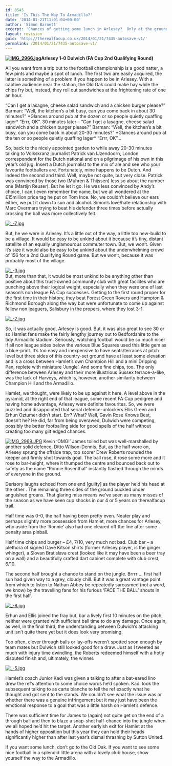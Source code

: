 ```yaml
---
id: 8545
title: 'Is This The Way To Armadillo?'
date: '2014-01-21T11:01:04+00:00'
author: 'Simon Barnett'
excerpt: 'Chances of getting some lunch in Arlesey?  Only at the ground, son. Chances of meeting Dutch journalists, HUGE.'
layout: revision
guid: 'http://therealfacup.co.uk/2014/01/21/7435-autosave-v1/'
permalink: /2014/01/21/7435-autosave-v1/
---
```


**[![IMG_2966.jpg](http://lh4.ggpht.com/-EAk8nvFobug/UGIrl-iSWqI/AAAAAAAACAQ/IsPM_EzFRZM/h320/IMG_2966.jpg)](http://lh4.ggpht.com/-EAk8nvFobug/UGIrl-iSWqI/AAAAAAAACAQ/IsPM_EzFRZM/w800/IMG_2966.jpg)Arlesey 1-0 Dulwich (FA Cup 2nd Qualifying Round)**

All you want from a trip out to the football championship is a good natter, a few pints and maybe a spot of lunch. The first two are easily acquired, the latter is something of a problem if you happen to be in Arlesey. With a captive audience near the station, the Old Oak could make hay while the chips fry but, instead, they roll out sandwiches at the frightening rate of one an hour.

“Can I get a lasagne, cheese salad sandwich and a chicken burger please?” Barman: “Well, the kitchen’s a bit busy, can you come back in about 30 minutes?” \*Glances around pub at the dozen or so people quietly quaffing lager\* “Errr, OK”. 30 minutes later – “Can I get a lasagne, cheese salad sandwich and a chicken burger please?” Barman: “Well, the kitchen’s a bit busy, can you come back in about 20-30 minutes?” \*Glances around pub at the ten or so people quietly quaffing lager\* “Errr, OK”…

So, back to the nicely appointed garden to while away 20-30 minutes talking to Volkskranz journalist Patrick van IJzendoorn, London correspondent for the Dutch national and on a pilgrimage of his own in this year’s old jug. Insert a Dutch journalist to the mix of ale and see who your favourite footballers are. Fortunately, mine happens to be Dutch. And indeed the second and third. Well, maybe not quite, but very close. Patrick was convinced by those two (Muhren &amp; Thijssen) less so about the number one (Martijn Reuser). But he let it go. He was less convinced by Andy’s choice, I can;t even remember the name, but we all wondered at the £15million price tag he put on Tom Ince. No, we couldn’t believe our ears either, we put it down to sun and alcohol. Simon’s love/hate relationship with Marc Overmars trying to beat his defender three times before actually crossing the ball was more collectively felt.

[![_-7.jpg](http://lh6.ggpht.com/-EqHCRRTibKo/UGy3gV3E-vI/AAAAAAAACBw/z2DIWl_Hpd0/h320/_-7.jpg)](http://lh6.ggpht.com/-EqHCRRTibKo/UGy3gV3E-vI/AAAAAAAACBw/z2DIWl_Hpd0/w800/_-7.jpg)

But, he we were in Arlesey. It’s a little out of the way, a little too new-build to be a village. It would be easy to be unkind about it because it’s tiny, distant satellite of an equally unglamourous commuter town. But, we won’t. Given it’s size it would also be easy to be unkind about the underwhelming crowd of 156 for a 2nd Qualifying Round game. But we won’t, because it was probably most of the village.

[![_-3.jpg](http://lh5.ggpht.com/-5KN2fpbBk7o/UGy3S9W98QI/AAAAAAAACBQ/d1-zAlvBQ0Q/h320/_-3.jpg)](http://lh5.ggpht.com/-5KN2fpbBk7o/UGy3S9W98QI/AAAAAAAACBQ/d1-zAlvBQ0Q/w800/_-3.jpg)  
But, more than that, it would be most unkind to be anything other than positive about this trust-owned community club with great facilites who are punching above their logical weight, especially when they were one of last season’s non league FA Cup successes. Getting to the first round proper for the first time in their history, they beat Forest Green Rovers and Hampton &amp; Richmond Borough along the way but were unfortunate to come up against fellow non leaguers, Salisbury in the propers, where they lost 3-1.

[![_-2.jpg](http://lh5.ggpht.com/-fNN4ahDgdro/UGy3M7VlljI/AAAAAAAACBI/FWXnQX17r7k/h320/_-2.jpg)](http://lh5.ggpht.com/-fNN4ahDgdro/UGy3M7VlljI/AAAAAAAACBI/FWXnQX17r7k/w800/_-2.jpg)

So, it was actually good, Arlesey is good. But, it was also great to see 30 or so Hamlet fans make the fairly lengthy journey out to Bedfordshire to the tidy Armadillo stadium. Seriously, watching football would be so much nicer if all non league sides below the various Blue Squares used this little gem as a blue-print. It’s too easy and inexpensive to have seats/terraces at pitch level but three sides of this country-set ground have at least some elevation and is a cross between Hamlet’s own Champion Hill and a mini Dripping Pan, replete with miniature ‘Jungle’. And some fine chips, too. The only difference between Arlesey and their more illustrious Sussex terrace-a-like, was the lack of Harveys, which is, however, another similarity between Champion Hill and the Armadillo.

Hamlet, we thought, were likely to be up against it here. A level above in the pyramid, at the right end of that league, some recent FA Cup pedigree and having home advantage, Arlesey were definite favourites. So, we were puzzled and disappointed that serial defence-unlockers Ellis Green and Erhun Oztumer didn’t start. Err? What? Well, Gavin Rose Knows Best, doesn’t he? He did, far from being overawed, Dulwich were competing, possibly the better footballing side for good spells of the half without creating too many gilt edged chances.

[![IMG_2969.JPG](http://lh6.ggpht.com/-wVcKTL4-F1c/UGIrmbo653I/AAAAAAAACAM/IbiJhrcw4xk/h320/IMG_2969.JPG)](http://lh6.ggpht.com/-wVcKTL4-F1c/UGIrmbo653I/AAAAAAAACAM/IbiJhrcw4xk/w800/IMG_2969.JPG) Kevin ‘OMG!’ James toiled but was well-marshalled by another solid defence. Ditto Wilson-Dennis. But, as the half wore on, Arlesey sprung the offside trap, top scorer Drew Roberts rounded the keeper and firmly shot towards goal. The ball rose, it rose some more and it rose to bar-height, where it thumped the centre and bounced back out to safety as the name “Ronnie Rosenthal” instantly flashed through the minds of everyone in the ground.

Derisory laughs echoed from one end \[guilty\] as the player held his head at the other . The remaining three sides of the ground buckled under anguished groans. That glaring miss means we’ve seen as many misses of the season as we have seen cup shocks in our 4 or 5 years on therealfacup trail.

Half time was 0-0, the half having been pretty even. Neater play and perhaps slightly more possession from Hamlet, more chances for Arlesey, who aside from the ‘Ronnie’ also had one cleared off the line after some penalty area pinball.

Half time chips and burger – £4, 7/10, very much not bad. Club bar – a plethora of signed Dave Kitson shirts (former Arlesey player, is the ginger whinger), a Slovan Bratislava crest (looked like it may have been a beer tray on a wall) and a beautifully crafted dart cabinet complete with club crest, 6/10.

The second half brought a chance to stand on the jungle. Brrrr … first half sun had given way to a grey, cloudy chill. But it was a great vantage point from which to listen to Nathan Abbey be repeatedly sarcasmed (not a word, we know) by the travelling fans for his furious ‘FACE THE BALL’ shouts in the first half.

[![_-8.jpg](http://lh6.ggpht.com/-rJn_PPTgoWI/UGy3jRhEzOI/AAAAAAAACB4/SJXSSSAKLm0/h320/_-8.jpg)](http://lh6.ggpht.com/-rJn_PPTgoWI/UGy3jRhEzOI/AAAAAAAACB4/SJXSSSAKLm0/w800/_-8.jpg)

Erhun and Ellis joined the fray but, bar a lively first 10 minutes on the pitch, neither were granted with sufficient ball time to do any damage. Once again, as well, in the final third, the understanding between Dulwich’s attacking unit isn’t quite there yet but it does look very promising.

Too often, clever through balls or lay-offs weren’t spotted soon enough by team mates but Dulwich still looked good for a draw. Just as I tweeted as much with injury time dwindling, the Roberts redeemed himself with a hotly disputed finish and, ultimately, the winner.

[![_-5.jpg](http://lh3.ggpht.com/-GGIQe3IhhI0/UGy3ZxIDxWI/AAAAAAAACBg/wSqFYF8whrk/h320/_-5.jpg)](http://lh3.ggpht.com/-GGIQe3IhhI0/UGy3ZxIDxWI/AAAAAAAACBg/wSqFYF8whrk/w800/_-5.jpg)

Hamlet’s coach Junior Kadi was given a talking to after a bat-eared lino drew the ref’s attention to some choice words he’d spoken. Kadi took the subsequent talking to as carte blanche to tell the ref exactly what he thought and got sent to the stands. We couldn’t see what the issue was or whether there was a genuine infringement but it may just have been the emotional response to a goal that was a little harsh on Hamlet’s defence.

There was sufficient time for James to (again) not quite get on the end of a through ball and then to blaze a snap-shot half-chance into the jungle when we all hoped he’d hit the target. Another earlyish exit for Hamlet at the hands of higher opposition but this year they can hold their heads significantly higher than after last year’s dismal thrashing by Sutton United.

If you want some lunch, don’t go to the Old Oak. If you want to see some nice football in a splendid little arena with a lovely club house, show yourself the way to the Armadillo.